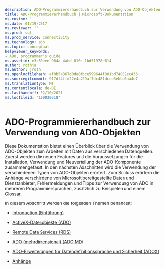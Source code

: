 ```yaml
---
description: ADO-Programmiererhandbuch zur Verwendung von ADO-Objekten
title: ADO-Programmiererhandbuch | Microsoft-Dokumentation
ms.custom: ''
ms.date: 01/19/2017
ms.reviewer: ''
ms.prod: sql
ms.prod_service: connectivity
ms.technology: ado
ms.topic: conceptual
helpviewer_keywords:
- ADO, programmer's guide
ms.assetid: e3c50eee-964a-4abd-810d-1bd51978e814
author: rothja
ms.author: jroth
ms.openlocfilehash: af8b5a367d0de0fbce599644f901bd74002ec436
ms.sourcegitcommit: 917df4ffd22e4a229af7dc481dcce3ebba0aa4d7
ms.translationtype: MT
ms.contentlocale: de-DE
ms.lasthandoff: 02/10/2021
ms.locfileid: "100030518"
---
```

# <a name="ado-programmers-guide-for-using-ado-objects"></a>ADO-Programmiererhandbuch zur Verwendung von ADO-Objekten
Diese Dokumentation bietet einen Überblick über die Verwendung von ADO-Objekten zum Arbeiten mit Daten aus verschiedenen Datenquellen. Zuerst werden die neuen Features und die Voraussetzungen für die Installation, Verwendung und Neuverteilung der ADO-Komponente zusammengefasst. In den nächsten Abschnitten wird die Verwendung der verschiedenen Typen von ADO-Objekten erörtert. Zum Schluss erörtern die Anhänge verschiedene von Microsoft bereitgestellte Daten und Dienstanbieter, Fehlermeldungen und Tipps zur Verwendung von ADO in mehreren Programmiersprachen, zusätzlich zu Beispielen und einem Glossar.

 In diesem Abschnitt werden die folgenden Themen behandelt:

-   [Introduction (Einführung)](./ado-introduction.md)

-   [ActiveX-Datenobjekte (ADO)](./data/ado-fundamentals.md)

-   [Remote Data Services (RDS)](./remote-data-service/remote-data-service-rds.md)

-   [ADO (mehrdimensional) (ADO MD)](./multidimensional/ado-multidimensional-ado-md.md)

-   [ADO-Erweiterungen für Datendefinitionssprache und Sicherheit (ADOX)](./extensions/ado-extensions-for-data-definition-language-and-security-adox.md)

-   [Anhänge](./appendixes/appendix-a-providers.md)
